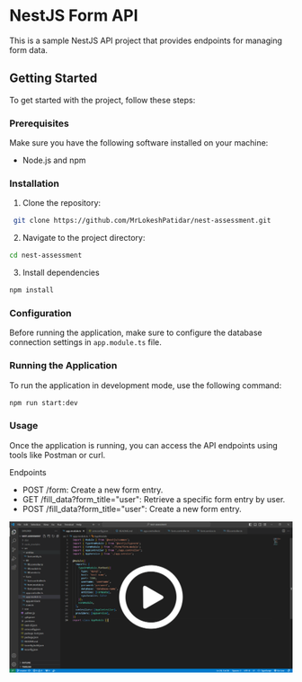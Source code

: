 # NestJS Form API

This is a sample NestJS API project that provides endpoints for managing form data.

## Getting Started

To get started with the project, follow these steps:

### Prerequisites

Make sure you have the following software installed on your machine:

- Node.js and npm

### Installation

1. Clone the repository:
  ```bash
   git clone https://github.com/MrLokeshPatidar/nest-assessment.git
  ```

2. Navigate to the project directory:
  ```bash
  cd nest-assessment
  ```

3. Install dependencies
  ```bash
  npm install
  ```

### Configuration
Before running the application, make sure to configure the database connection settings in `app.module.ts` file.

### Running the Application
To run the application in development mode, use the following command:
```bash
npm run start:dev
```

### Usage
Once the application is running, you can access the API endpoints using tools like Postman or curl.

Endpoints
* POST /form: Create a new form entry.
* GET /fill_data?form_title="user": Retrieve a specific form entry by user.
* POST /fill_data?form_title="user": Create a new form entry.



[![Watch the video](https://raw.githubusercontent.com/mrlokeshpatidar/nest-assessment/master/thumbnail.png)](https://www.loom.com/embed/60374e9982e24f2d91c6e0e2322565f1?sid=f4c52c45-ea1b-4360-ab1a-fda73211a10b)
